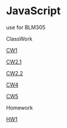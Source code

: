 # JavaScript
use for BLM305

ClassWork

[CW1](https://elanurguduk.github.io/JavaScript/Pie%20Chart.html)

[CW2.1](https://elanurguduk.github.io/JavaScript/ConvertFrom.html)

[CW2.2](https://elanurguduk.github.io/JavaScript/Counting.html)

[CW4](https://elanurguduk.github.io/JavaScript/CW4.html)

[CW5](https://elanurguduk.github.io/JavaScript/EloquentJS.html)

Homework

[HW1](https://elanurguduk.github.io/JavaScript/PoissonTable.html)

